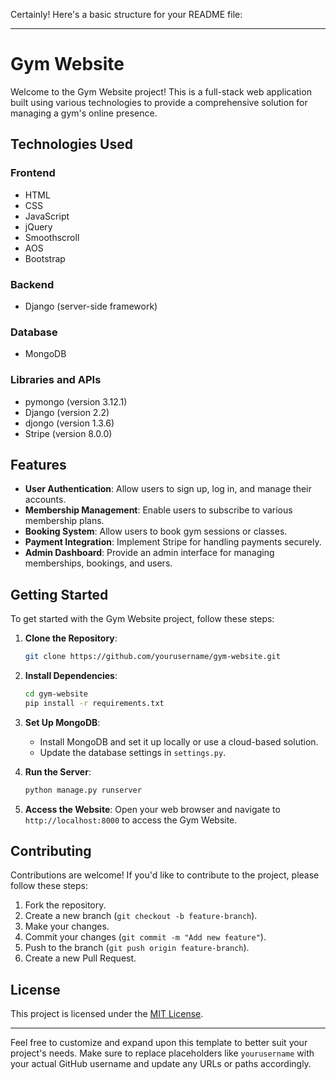 Certainly! Here's a basic structure for your README file:

---

# Gym Website

Welcome to the Gym Website project! This is a full-stack web application built using various technologies to provide a comprehensive solution for managing a gym's online presence.

## Technologies Used

### Frontend
- HTML
- CSS
- JavaScript
- jQuery
- Smoothscroll
- AOS
- Bootstrap

### Backend
- Django (server-side framework)

### Database
- MongoDB

### Libraries and APIs
- pymongo (version 3.12.1)
- Django (version 2.2)
- djongo (version 1.3.6)
- Stripe (version 8.0.0)

## Features

- **User Authentication**: Allow users to sign up, log in, and manage their accounts.
- **Membership Management**: Enable users to subscribe to various membership plans.
- **Booking System**: Allow users to book gym sessions or classes.
- **Payment Integration**: Implement Stripe for handling payments securely.
- **Admin Dashboard**: Provide an admin interface for managing memberships, bookings, and users.

## Getting Started

To get started with the Gym Website project, follow these steps:

1. **Clone the Repository**: 
   ```bash
   git clone https://github.com/yourusername/gym-website.git
   ```

2. **Install Dependencies**: 
   ```bash
   cd gym-website
   pip install -r requirements.txt
   ```

3. **Set Up MongoDB**: 
   - Install MongoDB and set it up locally or use a cloud-based solution.
   - Update the database settings in `settings.py`.

4. **Run the Server**: 
   ```bash
   python manage.py runserver
   ```

5. **Access the Website**: 
   Open your web browser and navigate to `http://localhost:8000` to access the Gym Website.

## Contributing

Contributions are welcome! If you'd like to contribute to the project, please follow these steps:

1. Fork the repository.
2. Create a new branch (`git checkout -b feature-branch`).
3. Make your changes.
4. Commit your changes (`git commit -m "Add new feature"`).
5. Push to the branch (`git push origin feature-branch`).
6. Create a new Pull Request.

## License

This project is licensed under the [MIT License](LICENSE).

---

Feel free to customize and expand upon this template to better suit your project's needs. Make sure to replace placeholders like `yourusername` with your actual GitHub username and update any URLs or paths accordingly.
